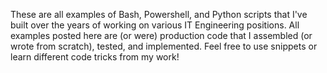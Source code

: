 These are all examples of Bash, Powershell, and Python scripts that I've built over the years of working on various IT Engineering positions. All examples posted here are (or were) production code that I assembled (or wrote from scratch), tested, and implemented. 
Feel free to use snippets or learn different code tricks from my work! 
